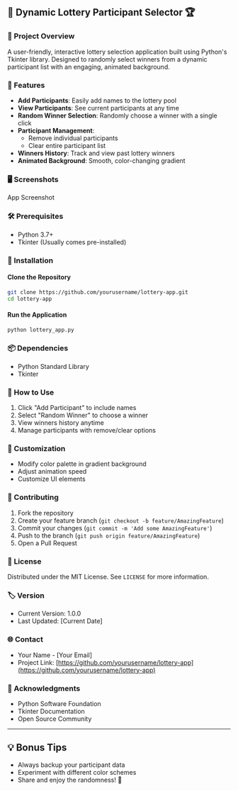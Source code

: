 ## 🎲 Dynamic Lottery Participant Selector 🏆

### 📌 Project Overview
A user-friendly, interactive lottery selection application built using Python's Tkinter library. Designed to randomly select winners from a dynamic participant list with an engaging, animated background.

### 🌟 Features
- **Add Participants**: Easily add names to the lottery pool
- **View Participants**: See current participants at any time
- **Random Winner Selection**: Randomly choose a winner with a single click
- **Participant Management**: 
  - Remove individual participants
  - Clear entire participant list
- **Winners History**: Track and view past lottery winners
- **Animated Background**: Smooth, color-changing gradient

### 🖥️ Screenshots
App Screenshot  <!-- Replace with actual screenshot -->

### 🛠️ Prerequisites
- Python 3.7+
- Tkinter (Usually comes pre-installed)

### 🚀 Installation

#### Clone the Repository
```bash
git clone https://github.com/yourusername/lottery-app.git
cd lottery-app
```

#### Run the Application
```bash
python lottery_app.py
```

### 📦 Dependencies
- Python Standard Library
- Tkinter

### 🔧 How to Use
1. Click "Add Participant" to include names
2. Select "Random Winner" to choose a winner
3. View winners history anytime
4. Manage participants with remove/clear options

### 🌈 Customization
- Modify color palette in gradient background
- Adjust animation speed
- Customize UI elements

### 🤝 Contributing
1. Fork the repository
2. Create your feature branch (`git checkout -b feature/AmazingFeature`)
3. Commit your changes (`git commit -m 'Add some AmazingFeature'`)
4. Push to the branch (`git push origin feature/AmazingFeature`)
5. Open a Pull Request

### 📝 License
Distributed under the MIT License. See `LICENSE` for more information.

### 🏷️ Version
- Current Version: 1.0.0
- Last Updated: [Current Date]

### 🌐 Contact
- Your Name - [Your Email]
- Project Link: [https://github.com/yourusername/lottery-app](https://github.com/yourusername/lottery-app)

### 🙌 Acknowledgments
- Python Software Foundation
- Tkinter Documentation
- Open Source Community

---

## 💡 Bonus Tips
- Always backup your participant data
- Experiment with different color schemes
- Share and enjoy the randomness! 🎉
